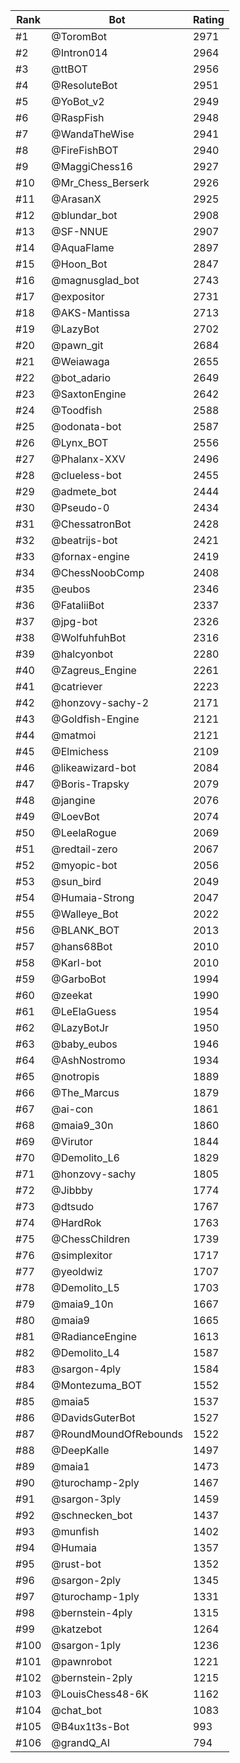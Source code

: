 Rank|Bot|Rating
---|---|---
#1|@ToromBot|2971
#2|@Intron014|2964
#3|@ttBOT|2956
#4|@ResoluteBot|2951
#5|@YoBot_v2|2949
#6|@RaspFish|2948
#7|@WandaTheWise|2941
#8|@FireFishBOT|2940
#9|@MaggiChess16|2927
#10|@Mr_Chess_Berserk|2926
#11|@ArasanX|2925
#12|@blundar_bot|2908
#13|@SF-NNUE|2907
#14|@AquaFlame|2897
#15|@Hoon_Bot|2847
#16|@magnusglad_bot|2743
#17|@expositor|2731
#18|@AKS-Mantissa|2713
#19|@LazyBot|2702
#20|@pawn_git|2684
#21|@Weiawaga|2655
#22|@bot_adario|2649
#23|@SaxtonEngine|2642
#24|@Toodfish|2588
#25|@odonata-bot|2587
#26|@Lynx_BOT|2556
#27|@Phalanx-XXV|2496
#28|@clueless-bot|2455
#29|@admete_bot|2444
#30|@Pseudo-0|2434
#31|@ChessatronBot|2428
#32|@beatrijs-bot|2421
#33|@fornax-engine|2419
#34|@ChessNoobComp|2408
#35|@eubos|2346
#36|@FataliiBot|2337
#37|@jpg-bot|2326
#38|@WolfuhfuhBot|2316
#39|@halcyonbot|2280
#40|@Zagreus_Engine|2261
#41|@catriever|2223
#42|@honzovy-sachy-2|2171
#43|@Goldfish-Engine|2121
#44|@matmoi|2121
#45|@Elmichess|2109
#46|@likeawizard-bot|2084
#47|@Boris-Trapsky|2079
#48|@jangine|2076
#49|@LoevBot|2074
#50|@LeelaRogue|2069
#51|@redtail-zero|2067
#52|@myopic-bot|2056
#53|@sun_bird|2049
#54|@Humaia-Strong|2047
#55|@Walleye_Bot|2022
#56|@BLANK_BOT|2013
#57|@hans68Bot|2010
#58|@Karl-bot|2010
#59|@GarboBot|1994
#60|@zeekat|1990
#61|@LeElaGuess|1954
#62|@LazyBotJr|1950
#63|@baby_eubos|1946
#64|@AshNostromo|1934
#65|@notropis|1889
#66|@The_Marcus|1879
#67|@ai-con|1861
#68|@maia9_30n|1860
#69|@Virutor|1844
#70|@Demolito_L6|1829
#71|@honzovy-sachy|1805
#72|@Jibbby|1774
#73|@dtsudo|1767
#74|@HardRok|1763
#75|@ChessChildren|1739
#76|@simplexitor|1717
#77|@yeoldwiz|1707
#78|@Demolito_L5|1703
#79|@maia9_10n|1667
#80|@maia9|1665
#81|@RadianceEngine|1613
#82|@Demolito_L4|1587
#83|@sargon-4ply|1584
#84|@Montezuma_BOT|1552
#85|@maia5|1537
#86|@DavidsGuterBot|1527
#87|@RoundMoundOfRebounds|1522
#88|@DeepKalle|1497
#89|@maia1|1473
#90|@turochamp-2ply|1467
#91|@sargon-3ply|1459
#92|@schnecken_bot|1437
#93|@munfish|1402
#94|@Humaia|1357
#95|@rust-bot|1352
#96|@sargon-2ply|1345
#97|@turochamp-1ply|1331
#98|@bernstein-4ply|1315
#99|@katzebot|1264
#100|@sargon-1ply|1236
#101|@pawnrobot|1221
#102|@bernstein-2ply|1215
#103|@LouisChess48-6K|1162
#104|@chat_bot|1083
#105|@B4ux1t3s-Bot|993
#106|@grandQ_AI|794
